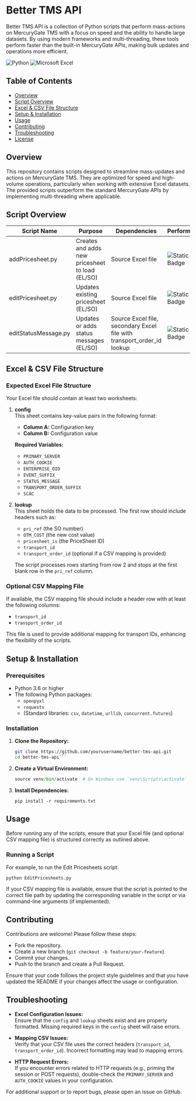 # Better TMS API

Better TMS API is a collection of Python scripts that perform mass-actions on MercuryGate TMS with a focus on speed and the ability to handle large datasets. By using modern frameworks and multi-threading, these tools perform faster than the built-in MercuryGate APIs, making bulk updates and operations more efficient.

![Python](https://img.shields.io/badge/python-3670A0?style=for-the-badge&logo=python&logoColor=ffdd54) ![Microsoft Excel](https://img.shields.io/badge/Microsoft_Excel-217346?style=for-the-badge&logo=microsoft-excel&logoColor=white)

## Table of Contents

- [Overview](#overview)
- [Script Overview](#scripts-overview)
- [Excel & CSV File Structure](#excel--csv-file-structure)
- [Setup & Installation](#setup--installation)
- [Usage](#usage)
- [Contributing](#contributing)
- [Troubleshooting](#troubleshooting)
- [License](#license)

## Overview

This repository contains scripts designed to streamline mass-updates and actions on MercuryGate TMS. They are optimized for speed and high-volume operations, particularly when working with extensive Excel datasets. The provided scripts outperform the standard MercuryGate APIs by implementing multi-threading where applicable.

## Script Overview

| Script Name          | Purpose                                         | Dependencies                                                                        | Performance |
| -------------------- | ----------------------------------------------- | ----------------------------------------------------------------------------------- | ----------- |
| addPricesheet.py     | Creates and adds new pricesheet to load (EL/SO) | Source Excel file                                                               | ![Static Badge](https://img.shields.io/badge/multi--threaded-darkgreen)        |
| editPricesheet.py    | Updates existing pricesheet (EL/SO)             | Source Excel file                                                               | ![Static Badge](https://img.shields.io/badge/multi--threaded-darkgreen)        |
| editStatusMessage.py | Updates or adds status messages (EL/SO)         | Source Excel file, secondary Excel file with transport_order_id lookup | ![Static Badge](https://img.shields.io/badge/single--threaded-orange)      |


## Excel & CSV File Structure

### Expected Excel File Structure

Your Excel file should contain at least two worksheets:

1. **config**  
   This sheet contains key-value pairs in the following format:  
   - **Column A:** Configuration key  
   - **Column B:** Configuration value  
   
   **Required Variables:**  
   - `PRIMARY_SERVER`  
   - `AUTH_COOKIE`  
   - `ENTERPRISE_OID`  
   - `EVENT_SUFFIX`  
   - `STATUS_MESSAGE`  
   - `TRANSPORT_ORDER_SUFFIX`  
   - `SCAC`  

2. **lookup**  
   This sheet holds the data to be processed. The first row should include headers such as:  
   - `pri_ref` (the SO number)  
   - `OTM_COST` (the new cost value)  
   - `pricesheet_is` (the PriceSheet ID)  
   - `transport_id`  
   - `transport_order_id` (optional if a CSV mapping is provided)  

   The script processes rows starting from row 2 and stops at the first blank row in the `pri_ref` column.

### Optional CSV Mapping File

If available, the CSV mapping file should include a header row with at least the following columns:  
- `transport_id`  
- `transport_order_id`  

This file is used to provide additional mapping for transport IDs, enhancing the flexibility of the scripts.

## Setup & Installation

### Prerequisites

- Python 3.6 or higher
- The following Python packages:
  - `openpyxl`
  - `requests`
  - (Standard libraries: `csv`, `datetime`, `urllib`, `concurrent.futures`)

### Installation

1. **Clone the Repository:**

   ```bash
   git clone https://github.com/yourusername/better-tms-api.git
   cd better-tms-api```

2. **Create a Virtual Environment:**

   ```python -m venv venv
   source venv/bin/activate  # On Windows use `venv\Scripts\activate` instead ```

3. **Install Dependencies:**

   ```pip install -r requirements.txt```

## Usage

Before running any of the scripts, ensure that your Excel file (and optional CSV mapping file) is structured correctly as outlined above.

### Running a Script
For example, to run the Edit Pricesheets script:

   ```python EditPricesheets.py```

If your CSV mapping file is available, ensure that the script is pointed to the correct file path by updating the corresponding variable in the script or via command-line arguments (if implemented).

## Contributing

Contributions are welcome! Please follow these steps:
- Fork the repository.
- Create a new branch (`git checkout -b feature/your-feature`).
- Commit your changes.
- Push to the branch and create a Pull Request.

Ensure that your code follows the project style guidelines and that you have updated the README if your changes affect the usage or configuration.

## Troubleshooting

- **Excel Configuration Issues:**  
  Ensure that the `config` and `lookup` sheets exist and are properly formatted. Missing required keys in the `config` sheet will raise errors.

- **Mapping CSV Issues:**  
  Verify that your CSV file uses the correct headers (`transport_id`, `transport_order_id`). Incorrect formatting may lead to mapping errors.

- **HTTP Request Errors:**  
  If you encounter errors related to HTTP requests (e.g., priming the session or POST requests), double-check the `PRIMARY_SERVER` and `AUTH_COOKIE` values in your configuration.

For additional support or to report bugs, please open an issue on GitHub.
